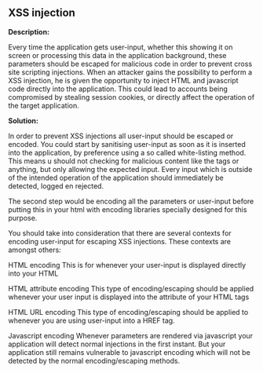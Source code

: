 XSS injection
-------

**Description:**

Every time the application gets user-input, whether this showing it on screen or processing
this data in the application background, these parameters should be escaped for malicious
code in order to prevent cross site scripting injections.
When an attacker gains the possibility to perform a XSS injection,
he is given the opportunity to inject HTML and javascript code directly into the
application. This could lead to accounts being compromised by stealing session cookies,
or directly affect the operation of the target application.


**Solution:**

In order to prevent XSS injections all user-input should be escaped or encoded.
You could start by sanitising user-input as soon as it is inserted into the application,
by preference using a so called white-listing method.
This means u should not checking for malicious content like the tags or anything,
but only allowing the expected input. Every input which is outside of the intended operation
of the application should immediately be detected, logged en rejected.

The second step would be encoding all the parameters or user-input before putting this in
your html with encoding libraries specially designed for this purpose.

You should take into consideration that there are several contexts for encoding user-input for
escaping XSS injections. These contexts are amongst others:

HTML encoding
This is for whenever your user-input is displayed directly into your HTML

HTML attribute encoding
This type of encoding/escaping should be applied whenever your user input is displayed into the attribute of
your HTML tags

HTML URL encoding
This type of encoding/escaping should be applied to whenever you are using user-input into a HREF
tag.

Javascript encoding
Whenever parameters are rendered via javascript your application will detect normal injections
in the first instant. But your application still remains vulnerable to javascript encoding which will not
be detected by the normal encoding/escaping methods.
